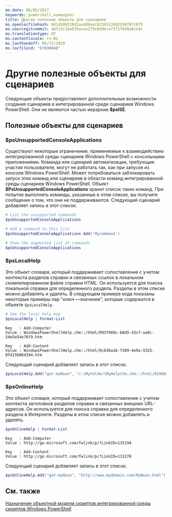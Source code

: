 ```yaml
---
ms.date: 06/05/2017
keywords: powershell,командлет
title: Другие полезные объекты для сценариев
ms.openlocfilehash: 8d1d10b518d1aadd6aec831b512802558f8fc075
ms.sourcegitcommit: a6f13c16a535acea279c0ddeca72f1f0d8a8ce4c
ms.translationtype: HT
ms.contentlocale: ru-RU
ms.lasthandoff: 06/12/2019
ms.locfileid: "67030048"
---
```

# <a name="other-useful-scripting-objects"></a>Другие полезные объекты для сценариев

Следующие объекты предоставляют дополнительные возможности создания сценариев в интегрированной среде сценариев Windows PowerShell. Они не являются частью иерархии **$psISE**.

## <a name="useful-scripting-objects"></a>Полезные объекты для сценариев

### <a name="psunsupportedconsoleapplications"></a>$psUnsupportedConsoleApplications

Существуют некоторые ограничения, применяемые к взаимодействию интегрированной среды сценариев Windows PowerShell с консольными приложениями. Команда или сценарий автоматизации, требующие участия пользователя, могут не работать так, как при запуске из консоли Windows PowerShell. Может потребоваться заблокировать запуск этих команд или сценариев в области команд интегрированной среды сценариев Windows PowerShell. Объект **$PsUnsupportedConsoleApplications** хранит список таких команд. При попытке выполнить команды, указанные в этом списке, вы получите сообщение о том, что они не поддерживаются. Следующий сценарий добавляет запись в этот список.

```powershell
# List the unsupported commands
$psUnsupportedConsoleApplications

# Add a command to this list
$psUnsupportedConsoleApplications.Add('Mycommand')

# Show the augmented list of commands
$psUnsupportedConsoleApplications
```

### <a name="pslocalhelp"></a>$psLocalHelp

Это объект словаря, который поддерживает сопоставление с учетом контекста разделов справки и связанных ссылок в локальном скомпилированном файле справки HTML. Он используется для поиска локальной справки для определенного раздела. Разделы в этом списке можно добавлять и удалять. В следующем примере кода показаны некоторые примеры пар "ключ —значение", которые содержатся в объекте `$psLocalHelp`.

```powershell
# See the local help map
$psLocalHelp | Format-List
```

```output
Key   : Add-Computer
Value : WindowsPowerShellHelp.chm::/html/093f660c-b8d5-43cf-aa0c-54e5e54e76f9.htm

Key   : Add-Content
Value : WindowsPowerShellHelp.chm::/html/0c836a1b-f389-4e9a-9325-0f415686d194.htm
```

Следующий сценарий добавляет запись в этот список.

```powershell
$psLocalHelp.Add("get-myNoun", "c:\MyFolder\MyHelpChm.chm::/html/0198854a-1298-57ae-aa0c-87b5e5a84712.htm")
```

### <a name="psonlinehelp"></a>$psOnlineHelp

Это объект словаря, который поддерживает сопоставление с учетом контекста заголовков разделов справки и связанных внешних URL-адресов. Он используется для поиска справки для определенного раздела в Интернете. Разделы в этом списке можно добавлять и удалять.

```powershell
$psOnlineHelp | Format-List
```

```output
Key   : Add-Computer
Value : http://go.microsoft.com/fwlink/p/?LinkID=135194

Key   : Add-Content
Value : http://go.microsoft.com/fwlink/p/?LinkID=113278
```

Следующий сценарий добавляет запись в этот список.

```powershell
$psOnlineHelp.Add("get-myNoun", "http://www.mydomain.com/MyNoun.html")
```

## <a name="see-also"></a>См. также

[Назначение объектной модели скриптов интегрированной среды скриптов Windows PowerShell](../components/ise/object-model/Purpose-of-the-Windows-PowerShell-ISE-Scripting-Object-Model.md)
